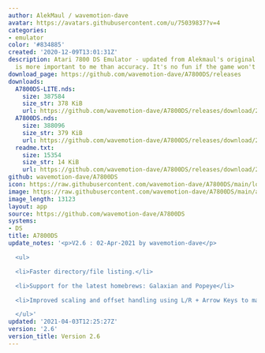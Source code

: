 ```yaml
---
author: AlekMaul / wavemotion-dave
avatar: https://avatars.githubusercontent.com/u/75039837?v=4
categories:
- emulator
color: '#834885'
created: '2020-12-09T13:01:31Z'
description: Atari 7800 DS Emulator - updated from Alekmaul's original. Playability
  is more important to me than accuracy. It's no fun if the game won't run.
download_page: https://github.com/wavemotion-dave/A7800DS/releases
downloads:
  A7800DS-LITE.nds:
    size: 387584
    size_str: 378 KiB
    url: https://github.com/wavemotion-dave/A7800DS/releases/download/2.6/A7800DS-LITE.nds
  A7800DS.nds:
    size: 388096
    size_str: 379 KiB
    url: https://github.com/wavemotion-dave/A7800DS/releases/download/2.6/A7800DS.nds
  readme.txt:
    size: 15354
    size_str: 14 KiB
    url: https://github.com/wavemotion-dave/A7800DS/releases/download/2.6/readme.txt
github: wavemotion-dave/A7800DS
icon: https://raw.githubusercontent.com/wavemotion-dave/A7800DS/main/logo.bmp
image: https://raw.githubusercontent.com/wavemotion-dave/A7800DS/main/arm9/gfx/bgTop.png
image_length: 13123
layout: app
source: https://github.com/wavemotion-dave/A7800DS
systems:
- DS
title: A7800DS
update_notes: '<p>V2.6 : 02-Apr-2021 by wavemotion-dave</p>

  <ul>

  <li>Faster directory/file listing.</li>

  <li>Support for the latest homebrews: Galaxian and Popeye</li>

  <li>Improved scaling and offset handling using L/R + Arrow Keys to match other emulators.</li>

  </ul>'
updated: '2021-04-03T12:25:27Z'
version: '2.6'
version_title: Version 2.6
---
```

